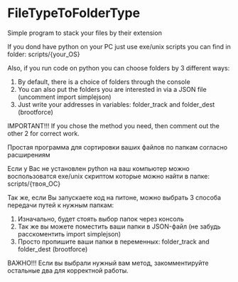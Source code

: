 # FileTypeToFolderType
Simple program to stack your files by their extension

If you dond have python on your PC just use exe/unix scripts you can find in folder: scripts/{your_OS}

Also, if you run code on python you can choose folders by 3 different ways:

1) By default, there is a choice of folders through the console
2) You can also put the folders you are interested in via a JSON file (uncomment import simplejson)
3) Just write your addresses in variables: folder_track and folder_dest (brootforce)

IMPORTANT!!!  If you chose the method you need, then comment out the other 2 for correct work.

Простая программа для сортировки ваших файлов по папкам согласно расширениям

Если у Вас не установлен python на ваш компьютер можно воспользоватся exe/unix скриптом которые можно найти в папке: scripts/{твоя_ОС}

Так же, если Вы запускаете код на питоне, можно выбрать 3 способа передачи путей к нужным папкам:

1) Изначально, будет стоять выбор папок через консоль
2) Так же вы можете поместить ваши папки в JSON-файл (не забудь расскоментить import simplejson)
3) Просто пропишите ваши папки в переменных: folder_track and folder_dest (brootforce)


ВАЖНО!!! Если вы выбрали нужный вам метод, закомментируйте остальные два для корректной работы.